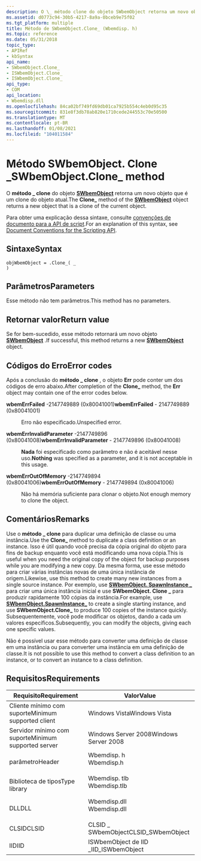 ```yaml
---
description: O \_ método clone do objeto SWbemObject retorna um novo objeto que é um clone do objeto atual.
ms.assetid: d0773c94-30b5-4217-8a9a-0bceb9e75f02
ms.tgt_platform: multiple
title: Método de SWbemObject.Clone_ (Wbemdisp. h)
ms.topic: reference
ms.date: 05/31/2018
topic_type:
- APIRef
- kbSyntax
api_name:
- SWbemObject.Clone_
- ISWbemObject.Clone_
- ISWbemObject.Clone_
api_type:
- COM
api_location:
- Wbemdisp.dll
ms.openlocfilehash: 84ca02bf749fd69db01ca7925b554c4eb0d95c35
ms.sourcegitcommit: 831e8f3db78ab820e1710cede244553c70e50500
ms.translationtype: MT
ms.contentlocale: pt-BR
ms.lasthandoff: 01/08/2021
ms.locfileid: "104011584"
---
```

# <a name="swbemobjectclone_-method"></a><span data-ttu-id="15871-103">Método SWbemObject. Clone \_</span><span class="sxs-lookup"><span data-stu-id="15871-103">SWbemObject.Clone\_ method</span></span>

<span data-ttu-id="15871-104">O **método \_ clone** do objeto [**SWbemObject**](swbemobject.md) retorna um novo objeto que é um clone do objeto atual.</span><span class="sxs-lookup"><span data-stu-id="15871-104">The **Clone\_** method of the [**SWbemObject**](swbemobject.md) object returns a new object that is a clone of the current object.</span></span>

<span data-ttu-id="15871-105">Para obter uma explicação dessa sintaxe, consulte [convenções de documento para a API de script](document-conventions-for-the-scripting-api.md).</span><span class="sxs-lookup"><span data-stu-id="15871-105">For an explanation of this syntax, see [Document Conventions for the Scripting API](document-conventions-for-the-scripting-api.md).</span></span>

## <a name="syntax"></a><span data-ttu-id="15871-106">Sintaxe</span><span class="sxs-lookup"><span data-stu-id="15871-106">Syntax</span></span>


```VB
objWbemObject = .Clone_( _
)
```



## <a name="parameters"></a><span data-ttu-id="15871-107">Parâmetros</span><span class="sxs-lookup"><span data-stu-id="15871-107">Parameters</span></span>

<span data-ttu-id="15871-108">Esse método não tem parâmetros.</span><span class="sxs-lookup"><span data-stu-id="15871-108">This method has no parameters.</span></span>

## <a name="return-value"></a><span data-ttu-id="15871-109">Retornar valor</span><span class="sxs-lookup"><span data-stu-id="15871-109">Return value</span></span>

<span data-ttu-id="15871-110">Se for bem-sucedido, esse método retornará um novo objeto [**SWbemObject**](swbemobject.md) .</span><span class="sxs-lookup"><span data-stu-id="15871-110">If successful, this method returns a new [**SWbemObject**](swbemobject.md) object.</span></span>

## <a name="error-codes"></a><span data-ttu-id="15871-111">Códigos do Erro</span><span class="sxs-lookup"><span data-stu-id="15871-111">Error codes</span></span>

<span data-ttu-id="15871-112">Após a conclusão do **método \_ clone** , o objeto **Err** pode conter um dos códigos de erro abaixo.</span><span class="sxs-lookup"><span data-stu-id="15871-112">After completion of the **Clone\_** method, the **Err** object may contain one of the error codes below.</span></span>

<dl> <dt>

<span data-ttu-id="15871-113">**wbemErrFailed** -2147749889 (0x80041001)</span><span class="sxs-lookup"><span data-stu-id="15871-113">**wbemErrFailed** - 2147749889 (0x80041001)</span></span>
</dt> <dd>

<span data-ttu-id="15871-114">Erro não especificado.</span><span class="sxs-lookup"><span data-stu-id="15871-114">Unspecified error.</span></span>

</dd> <dt>

<span data-ttu-id="15871-115">**wbemErrInvalidParameter** -2147749896 (0x80041008)</span><span class="sxs-lookup"><span data-stu-id="15871-115">**wbemErrInvalidParameter** - 2147749896 (0x80041008)</span></span>
</dt> <dd>

<span data-ttu-id="15871-116">**Nada** foi especificado como parâmetro e não é aceitável nesse uso.</span><span class="sxs-lookup"><span data-stu-id="15871-116">**Nothing** was specified as a parameter, and it is not acceptable in this usage.</span></span>

</dd> <dt>

<span data-ttu-id="15871-117">**wbemErrOutOfMemory** -2147749894 (0x80041006)</span><span class="sxs-lookup"><span data-stu-id="15871-117">**wbemErrOutOfMemory** - 2147749894 (0x80041006)</span></span>
</dt> <dd>

<span data-ttu-id="15871-118">Não há memória suficiente para clonar o objeto.</span><span class="sxs-lookup"><span data-stu-id="15871-118">Not enough memory to clone the object.</span></span>

</dd> </dl>

## <a name="remarks"></a><span data-ttu-id="15871-119">Comentários</span><span class="sxs-lookup"><span data-stu-id="15871-119">Remarks</span></span>

<span data-ttu-id="15871-120">Use o **método \_ clone** para duplicar uma definição de classe ou uma instância.</span><span class="sxs-lookup"><span data-stu-id="15871-120">Use the **Clone\_** method to duplicate a class definition or an instance.</span></span> <span data-ttu-id="15871-121">Isso é útil quando você precisa da cópia original do objeto para fins de backup enquanto você está modificando uma nova cópia.</span><span class="sxs-lookup"><span data-stu-id="15871-121">This is useful when you need the original copy of the object for backup purposes while you are modifying a new copy.</span></span> <span data-ttu-id="15871-122">Da mesma forma, use esse método para criar várias instâncias novas de uma única instância de origem.</span><span class="sxs-lookup"><span data-stu-id="15871-122">Likewise, use this method to create many new instances from a single source instance.</span></span> <span data-ttu-id="15871-123">Por exemplo, use [**SWbemObject. SpawnInstance \_**](swbemobject-spawninstance-.md) para criar uma única instância inicial e use **SWbemObject. Clone \_** para produzir rapidamente 100 cópias da instância.</span><span class="sxs-lookup"><span data-stu-id="15871-123">For example, use [**SWbemObject.SpawnInstance\_**](swbemobject-spawninstance-.md) to create a single starting instance, and use **SWbemObject.Clone\_** to produce 100 copies of the instance quickly.</span></span> <span data-ttu-id="15871-124">Subsequentemente, você pode modificar os objetos, dando a cada um valores específicos.</span><span class="sxs-lookup"><span data-stu-id="15871-124">Subsequently, you can modify the objects, giving each one specific values.</span></span>

<span data-ttu-id="15871-125">Não é possível usar esse método para converter uma definição de classe em uma instância ou para converter uma instância em uma definição de classe.</span><span class="sxs-lookup"><span data-stu-id="15871-125">It is not possible to use this method to convert a class definition to an instance, or to convert an instance to a class definition.</span></span>

## <a name="requirements"></a><span data-ttu-id="15871-126">Requisitos</span><span class="sxs-lookup"><span data-stu-id="15871-126">Requirements</span></span>



| <span data-ttu-id="15871-127">Requisito</span><span class="sxs-lookup"><span data-stu-id="15871-127">Requirement</span></span> | <span data-ttu-id="15871-128">Valor</span><span class="sxs-lookup"><span data-stu-id="15871-128">Value</span></span> |
|-------------------------------------|-----------------------------------------------------------------------------------------|
| <span data-ttu-id="15871-129">Cliente mínimo com suporte</span><span class="sxs-lookup"><span data-stu-id="15871-129">Minimum supported client</span></span><br/> | <span data-ttu-id="15871-130">Windows Vista</span><span class="sxs-lookup"><span data-stu-id="15871-130">Windows Vista</span></span><br/>                                                                |
| <span data-ttu-id="15871-131">Servidor mínimo com suporte</span><span class="sxs-lookup"><span data-stu-id="15871-131">Minimum supported server</span></span><br/> | <span data-ttu-id="15871-132">Windows Server 2008</span><span class="sxs-lookup"><span data-stu-id="15871-132">Windows Server 2008</span></span><br/>                                                          |
| <span data-ttu-id="15871-133">parâmetro</span><span class="sxs-lookup"><span data-stu-id="15871-133">Header</span></span><br/>                   | <dl> <span data-ttu-id="15871-134"><dt>Wbemdisp. h</dt></span><span class="sxs-lookup"><span data-stu-id="15871-134"><dt>Wbemdisp.h</dt></span></span> </dl>   |
| <span data-ttu-id="15871-135">Biblioteca de tipos</span><span class="sxs-lookup"><span data-stu-id="15871-135">Type library</span></span><br/>             | <dl> <span data-ttu-id="15871-136"><dt>Wbemdisp. tlb</dt></span><span class="sxs-lookup"><span data-stu-id="15871-136"><dt>Wbemdisp.tlb</dt></span></span> </dl> |
| <span data-ttu-id="15871-137">DLL</span><span class="sxs-lookup"><span data-stu-id="15871-137">DLL</span></span><br/>                      | <dl> <span data-ttu-id="15871-138"><dt>Wbemdisp.dll</dt></span><span class="sxs-lookup"><span data-stu-id="15871-138"><dt>Wbemdisp.dll</dt></span></span> </dl> |
| <span data-ttu-id="15871-139">CLSID</span><span class="sxs-lookup"><span data-stu-id="15871-139">CLSID</span></span><br/>                    | <span data-ttu-id="15871-140">CLSID \_ SWbemObject</span><span class="sxs-lookup"><span data-stu-id="15871-140">CLSID\_SWbemObject</span></span><br/>                                                           |
| <span data-ttu-id="15871-141">IID</span><span class="sxs-lookup"><span data-stu-id="15871-141">IID</span></span><br/>                      | <span data-ttu-id="15871-142">ISWbemObject de IID \_</span><span class="sxs-lookup"><span data-stu-id="15871-142">IID\_ISWbemObject</span></span><br/>                                                            |



 

 




